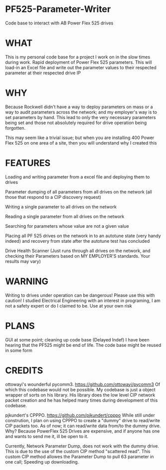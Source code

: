 # PF525-Parameter-Writer
Code base to interact with AB Power Flex 525 drives

# WHAT
This is my personal code base for a project I work on in the slow times during work. Rapid deployment of Power Flex 525 parameters. This will load-in an Excel file and write out the parameter values to their respected parameter at their respected drive IP

# WHY
Because Rockwell didn't have a way to deploy parameters on mass or a way to audit parameters across the network; and my employer's way is to set parameters by hand. This lead to only the very necessary parameters being set and those not absolutely required for drive operation being forgotten.

This may seem like a trivial issue; but when you are installing 400 Power Flex 525 on one area of a site, then you will understand why I created this

# FEATURES
Loading and writing parameter from a excel file and deploying them to drives

Parameter dumping of all parameters from all drives on the network (all those that respond to a CIP discovery request) 

Writing a single parameter to all drives on the network

Reading a single parameter from all drives on the network

Searching for parameters whose value are not a given value

Placing all PF 525 drives on the network in to an autotune state (very handy indeed) and recovery from state after the autotune test has concluded

Drive Health Scanner (Just runs through all drives on the network, and checking their Parameters based on MY EMPLOYER'S standards. Your results may vary)

# WARNING 
Writing to drives under operation can be dangerous! 
Please use this with caution! I studied Electrical Engineering with an interest in programing, I am not a safety expert or do I claimed to be. Use at your own risk
  
# PLANS
GUI at some point; cleaning up code base (Delayed Indef) I have been hearing that the PF525 might be end of life. The code base might be reused in some form

# CREDITS
ottowayi's wounderful pycomm3. https://github.com/ottowayi/pycomm3 Of which this codebase would not be possible. My codebase is just a object wrapper of sorts on his library. His library does the low level CIP network packet creation and he has helped many times during development of this codebase.

pjkundert's CPPPO. https://github.com/pjkundert/cpppo While still under constrution, I plan on using CPPPO to create a "dummy" drive to read/write CIP packets too. As of now; it can read/write data from/to the dummy drive. Why? Because PowerFlex 525 Drives are expensive, and if anyone has one and wants to send me it, ill be open to it. 

Currently, Network Parameter Dump, does not work with the dummy drive. This is due to the use of the custom CIP method "scattered read". This custom CIP method allowes the Parameter Dump to pull 63 parameter in one call; Speeding up downloading.


